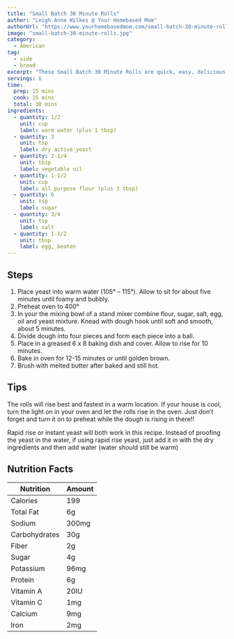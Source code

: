 ```yaml
---
title: "Small Batch 30 Minute Rolls"
author: "Leigh Anne Wilkes @ Your Homebased Mom"
authorUrl: "https://www.yourhomebasedmom.com/small-batch-30-minute-rolls/"
image: "small-batch-30-minute-rolls.jpg"
category:
  - American
tag:
  - side
  - bread
excerpt: "These Small Batch 30 Minute Rolls are quick, easy, delicious and the perfect amount for 2-4 people."
servings: 6
time:
  prep: 15 mins
  cook: 15 mins
  total: 30 mins
ingredients:
  - quantity: 1/2
    unit: cup
    label: warm water (plus 1 tbsp)
  - quantity: 3
    unit: tsp
    label: dry active yeast
  - quantity: 2-1/4
    unit: tbsp
    label: vegetable oil
  - quantity: 1-1/2
    unit: cup
    label: all purpose flour (plus 3 tbsp)
  - quantity: 6
    unit: tsp
    label: sugar
  - quantity: 3/4
    unit: tsp
    label: salt
  - quantity: 1-1/2
    unit: tbsp
    label: egg, beaten
---
```


## Steps

1. Place yeast into warm water (105° – 115°). Allow to sit for about five minutes until foamy and bubbly.
2. Preheat oven to 400°
3. In your the mixing bowl of a stand mixer combine flour, sugar, salt, egg, oil and yeast mixture. Knead with dough hook until soft and smooth, about 5 minutes.
4. Divide dough into four pieces and form each piece into a ball.
5. Place in a greased 6 x 8 baking dish and cover. Allow to rise for 10 minutes.
6. Bake in oven for 12-15 minutes or until golden brown.
7. Brush with melted butter after baked and still hot.

## Tips

The rolls will rise best and fastest in a warm location. If your house is cool, turn the light on in your oven and let the rolls rise in the oven. Just don’t forget and turn it on to preheat while the dough is rising in there!!

Rapid rise or instant yeast will both work in this recipe. Instead of proofing the yeast in the water, if using rapid rise yeast, just add it in with the dry ingredients and then add water (water should still be warm)

## Nutrition Facts

| Nutrition     | Amount |
| ------------- | ------ |
| Calories      | 199    |
| Total Fat     | 6g     |
| Sodium        | 300mg  |
| Carbohydrates | 30g    |
| Fiber         | 2g     |
| Sugar         | 4g     |
| Potassium     | 96mg   |
| Protein       | 6g     |
| Vitamin A     | 20IU   |
| Vitamin C     | 1mg    |
| Calcium       | 9mg    |
| Iron          | 2mg    |
